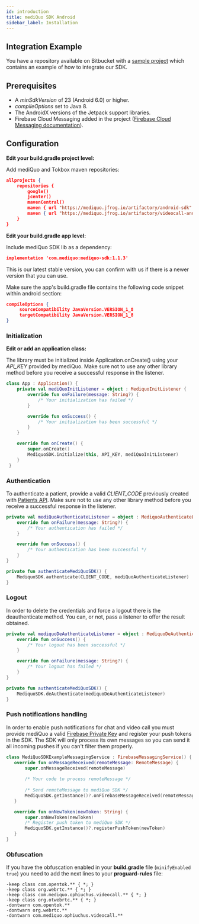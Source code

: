 ```yaml
---
id: introduction
title: mediQuo SDK Android
sidebar_label: Installation
---
```


## Integration Example

You have a repository available on Bitbucket with a
[sample project](https://bitbucket.org/engineeringmediquo/mediquo-sdk-example/src/master/)
which contains an example of how to integrate our SDK.

## Prerequisites

- A _minSdkVersion_ of 23 (Android 6.0) or higher.
- _compileOptions_ set to Java 8.
- The AndroidX versions of the Jetpack support libraries.
- Firebase Cloud Messaging added in the project ([Firebase Cloud Messaging documentation](https://firebase.google.com/docs/cloud-messaging/android/client)).

## Configuration

**Edit your build.gradle project level:**

Add mediQuo and Tokbox maven repositories:

```json
allprojects {
    repositories {
        google()
        jcenter()
        mavenCentral()
        maven { url "https://mediquo.jfrog.io/artifactory/android-sdk" }
        maven { url "https://mediquo.jfrog.io/artifactory/videocall-android" }
    }
}
```

**Edit your build.gradle app level:**

Include mediQuo SDK lib as a dependency:

```json
implementation 'com.mediquo:mediquo-sdk:1.1.3'
```

This is our latest stable version, you can confirm with us if there is a newer version that you can use.

Make sure the app's build.gradle file contains the following code snippet within android section:

```json
compileOptions {
     sourceCompatibility JavaVersion.VERSION_1_8
     targetCompatibility JavaVersion.VERSION_1_8
}
```

### Initialization

**Edit or add an application class:**

The library must be initialized inside Application.onCreate() using your _API_KEY_ provided by mediQuo.
Make sure not to use any other library method before you receive a successful response in the listener. 

```kotlin
class App : Application() {
    private val mediQuoInitListener = object : MediquoInitListener {
        override fun onFailure(message: String?) {
            /* Your initialization has failed */
        }

        override fun onSuccess() {
            /* Your initialization has been successful */
        }
    }

    override fun onCreate() {
        super.onCreate()
        MediquoSDK.initialize(this, API_KEY, mediQuoInitListener)
    }
 }
 ```

### Authentication

To authenticate a patient, provide a valid _CLIENT_CODE_ previously created with [Patients API](http://developer.mediquo.com/docs/introduction/). 
Make sure not to use any other library method before you receive a successful response in the listener.


```kotlin
private val mediQuoAuthenticateListener = object : MediquoAuthenticateListener {
    override fun onFailure(message: String?) {
        /* Your authentication has failed */
    }

    override fun onSuccess() {
        /* Your authentication has been successful */
    }
}

private fun authenticateMediQuoSDK() {
    MediquoSDK.authenticate(CLIENT_CODE, mediQuoAuthenticateListener)
}
 ```

 ### Logout

In order to delete the credentials and force a logout there is the deauthenticate method. You can, or not, pass a listener to offer the result obtained.


```kotlin
private val mediquoDeAuthenticateListener = object : MediquoDeAuthenticateListener {
    override fun onSuccess() {
        /* Your logout has been successful */
    }

    override fun onFailure(message: String?) {
        /* Your logout has failed */
    }
}

private fun authenticateMediQuoSDK() {
    MediquoSDK.deAuthenticate(mediquoDeAuthenticateListener)
}
 ```

### Push notifications handling

In order to enable push notifications for chat and video call you must provide mediQuo a valid [Firebase Private Key](https://firebase.google.com/docs/cloud-messaging/auth-server#provide-credentials-manually)
and register your push tokens in the SDK.
The SDK will only process its own messages so you can send it all incoming pushes if you can't filter them properly. 

```kotlin
class MediQuoSDKExampleMessagingService : FirebaseMessagingService() {
   override fun onMessageReceived(remoteMessage: RemoteMessage) {
       super.onMessageReceived(remoteMessage)
        
       /* Your code to process remoteMessage */
       
       /* Send remoteMessage to mediQuo SDK */
       MediquoSDK.getInstance()?.onFirebaseMessageReceived(remoteMessage)
   }

   override fun onNewToken(newToken: String) {
       super.onNewToken(newToken)
       /* Register push token to mediQuo SDK */
       MediquoSDK.getInstance()?.registerPushToken(newToken)
   }
}
``` 


### Obfuscation
If you have the obfuscation enabled in your **build.gradle** file (`minifyEnabled true`) you need to add the next lines to your **proguard-rules** file:

```
-keep class com.opentok.** { *; }
-keep class org.webrtc.** { *; }
-keep class com.mediquo.ophiuchus.videocall.** { *; }
-keep class org.otwebrtc.** { *; }
-dontwarn com.opentok.**
-dontwarn org.webrtc.**
-dontwarn com.mediquo.ophiuchus.videocall.**
```
